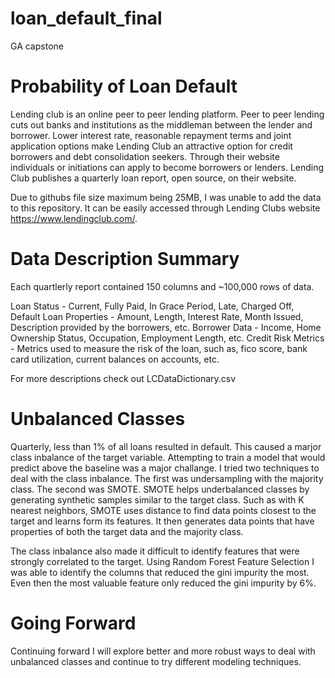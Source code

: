 # loan_default_final
GA capstone


# Probability of Loan Default

Lending club is an online peer to peer lending platform. Peer to peer lending cuts out banks and institutions as the middleman between the lender and borrower. Lower interest rate, reasonable repayment terms and joint application options make Lending Club an attractive option for credit borrowers and debt consolidation seekers. Through their website individuals or initiations can apply to become borrowers or lenders. Lending Club publishes a quarterly loan report, open source, on their website.

Due to githubs file size maximum being 25MB, I was unable to add the data to this repository. It can be easily accessed through Lending Clubs website https://www.lendingclub.com/.

# Data Description Summary

Each quartlerly report contained 150 columns and ~100,000 rows of data.

Loan Status - Current, Fully Paid, In Grace Period, Late, Charged Off, Default Loan Properties - Amount, Length, Interest Rate, Month Issued, Description provided by the borrowers, etc. Borrower Data - Income, Home Ownership Status, Occupation, Employment Length, etc. Credit Risk Metrics - Metrics used to measure the risk of the loan, such as, fico score, bank card utilization, current balances on accounts, etc.

For more descriptions check out LCDataDictionary.csv

# Unbalanced Classes

Quarterly, less than 1% of all loans resulted in default. This caused a marjor class inbalance of the target variable. Attempting to train a model that would predict above the baseline was a major challange. I tried two techniques to deal with the class inbalance. The first was undersampling with the majority class. The second was SMOTE. SMOTE helps underbalanced classes by generating synthetic samples similar to the target class. Such as with K nearest neighbors, SMOTE uses distance to find data points closest to the target and learns form its features. It then generates data points that have properties of both the target data and the majority class.

The class inbalance also made it difficult to identify features that were strongly correlated to the target. Using Random Forest Feature Selection I was able to identify the columns that reduced the gini impurity the most. Even then the most valuable feature only reduced the gini impurity by 6%.

# Going Forward

Continuing forward I will explore better and more robust ways to deal with unbalanced classes and continue to try different modeling techniques.
